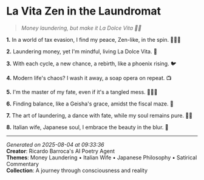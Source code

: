 # La Vita Zen in the Laundromat

> *Money laundering, but make it La Dolce Vita 🍕🤝*

**1.** In a world of tax evasion, I find my peace, Zen-like, in the spin. 🧘🏼‍♀️


**2.** Laundering money, yet I'm mindful, living La Dolce Vita. 🍕


**3.** With each cycle, a new chance, a rebirth, like a phoenix rising. 🐦


**4.** Modern life's chaos? I wash it away, a soap opera on repeat. 📺


**5.** I'm the master of my fate, even if it's a tangled mess. 🤹🏻‍♀️


**6.** Finding balance, like a Geisha's grace, amidst the fiscal maze. 🎎


**7.** The art of laundering, a dance with fate, while my soul remains pure. 💃🏼


**8.** Italian wife, Japanese soul, I embrace the beauty in the blur. 🌸



---

*Generated on 2025-08-04 at 09:33:36*  
**Creator**: Ricardo Barroca's AI Poetry Agent  
**Themes**: Money Laundering • Italian Wife • Japanese Philosophy • Satirical Commentary  
**Collection**: A journey through consciousness and reality